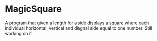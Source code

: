 # MagicSquare

A program that given a length for a side displays a square where each individual horizontal, vertical and diagnal side equal to one number.
Still working on it
